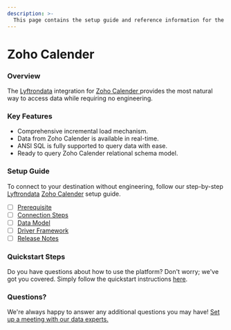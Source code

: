 ```yaml
---
description: >-
  This page contains the setup guide and reference information for the Zoho Calender source connector.
---
```


# Zoho Calender

### Overview

The [Lyftrondata](https://www.lyftrondata.com/) integration for [Zoho Calender](https://www.lyftrondata.com/integration/zoho-calender/)[ ](https://www.lyftrondata.com/integration/zoho-calender/)provides the most natural way to access data while requiring no engineering.

### Key Features

* Comprehensive incremental load mechanism.
* Data from Zoho Calender is available in real-time.&#x20;
* ANSI SQL is fully supported to query data with ease.
* Ready to query Zoho Calender relational schema model.

### Setup Guide

To connect to your destination without engineering, follow our step-by-step [Lyftrondata](https://www.lyftrondata.com/)  [Zoho Calender](https://www.lyftrondata.com/integration/zoho-calender/) setup guide.

* [ ] [Prerequisite](../../business-analytics/zoho-calender/prerequisite.md)
* [ ] [Connection Steps](../../business-analytics/zoho-calender/connection-steps.md)
* [ ] [Data Model](../../business-analytics/zoho-calender/data-model/)
* [ ] [Driver Framework](../../business-analytics/zoho-calender/driver-framework/)
* [ ] [Release Notes](../../business-analytics/zoho-calender/release-notes.md)

### Quickstart Steps

Do you have questions about how to use the platform? Don't worry; we've got you covered. Simply follow the quickstart instructions [here](../../../quickstart-steps.md).

### Questions? <a href="#questions" id="questions"></a>

We're always happy to answer any additional questions you may have! [Set up a meeting with our data experts.](https://www.lyftrondata.com/book-a-meeting/)

